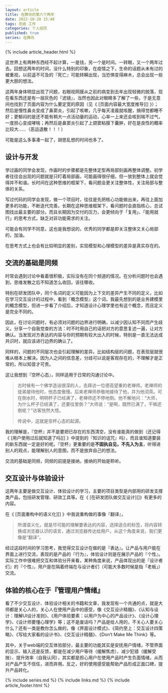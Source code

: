 ```yaml
---
layout: article
title: 在腾讯的第八个两年
date: 2022-10-20 15:48
tags: 总结 工作
categories: 个人经历
published: true
series: 在腾讯
---
```


{% include article_header.html %}

这世界上有两种东西经不起计算，一是钱，另一个是时间。一转眼，又一个两年过去。回想这两年的时间，没什么特别的印象，在疫情之下，生命的话题从未有过的被重视，以前遥不可及的『死亡』可能转瞬出现，当恐惧变得麻木，总会出现一些更大胆的想法。

这两年身体明显出现了问题，右眼视网膜从之前的病变到去年出现轻微的脱落，现在看东西还是有一层灰色的『滤镜』，当然也因此对眼睛多了解了一些，于是无意间也找到了页面内容为什么要定宽的原因（见《 [页面内容最大宽度推导][] 》）；然后是慢性鼻炎变成了鼻窦炎，引起了咳嗽，几乎每天凌晨就咳醒，搞得觉都睡不好；更郁闷的是还不能有稍大一点活动量的运动，心率一上来还会咳到喘不过气，一度担心变成哮喘；再然后是鼻窦炎引起了上颌窦粘膜下囊肿，好在是良性的概率比较大……（恶运退散！！！）

可能是这么多事凑一起了，胡思乱想的时间也多了。

## 设计与开发

学过画的同学会发现，作画时的步骤都是先整体定型再局部刻画再整体调整。初学者往往会出现的问题就是只盯着局部画，可能画得很仔细，但一放到整体上就会觉得并不和谐。长时间在这种思维的框架下，看问题会更关注整体性，关注局部与整体的关系。

写过代码的同学会发现，做一个项目时，往往是先把核心功能做出来，再往上面加更多的功能，不断迭代完善。长期在这种思维框架下，看问题时会直指核心，总试图找出最主要的部分。而且长期因为交付的压力，会更倾向于「复用」、「能用就行」的思考方式，缺乏对非功能需求的关注。

可能会有同学不同意，这也是我想说的，优秀的同学都是即关注整体又关心局部的，加油。

在思考方式上也会有比较明显的差别，实现模型和心理模型的差异是真实存在的。

## 交流的基础是同频

时常会遇到讨论中看着很积极，实际没有在同个频道的情况。在分析问题时也会遇到，思维发散之后不知道怎么收回，该往哪收。

特别在研发团队中，同个名词的定义可能因为上下文的差异产生不同的定义，比如在学习交互设计的过程中，看到『概念模型』这个词，我最先想到的是业务建模里的概念模型，但进一步看了介绍后，才知道设计心理学里也有这个概念，而且定义是完全不同的。

因此，在讨论问题时，有必须对问题的边界进行明确，以减少因认知不同而产生歧义。分享一个自我觉查的方法：时不时用自己的话把对方的意思复述一遍，让对方确认。当发现对方表达的内容与你的预期有较大出入的时候，特别是一直无法达成共识时，就应该进行边界的确认了。

同样的，问题的不同层次也会引起理解的差异。比如结构层的问题，在表现层就很难从根本上解决。因为人之间的信息差，分歧可以说是客观存在的，不理解才是正常的，所以知音才可贵。

这让我想到『空杯心态』，同样适用于日常的沟通讨论中。

> 古时候有一个佛学造诣很深的人，去拜访一位德高望重的老禅师。老禅师的徒弟接待他时，他态度傲慢。后来老禅师恭敬地接待了他，并为他沏茶。可在倒水时，明明杯子已经满了，老禅师还不停地倒。他不解地问：“大师，为什么杯子已经满了，还要往里倒？”大师说：“是啊，既然已满了，干嘛还倒呢？”访客恍然大悟。
> 
> 传说中，这就是空杯心态的起源。

我的理解是，『空杯』并不是要把已存在的东西清空，没有谁能真的做到（还记得《 [用户使用过后就知道了吗][] 》中提到的『知识的诅咒』吗），而且谁知道要装的新东西就一定是好的呢。『空杯』更重要的是**不固执自见，不先入为主**，听得进别人的观点，能理解别人的意图，而不是放弃自己的想法。

交流的基础是同频，同频的前提是接纳，接纳的开始是聆听。

## 交互设计与体验设计

这两年主要是做交互设计、体验设计的学习，主要的项目类型是内部用的研发支撑类产品，包括研发管理、研效工具等。在《 [在研发团队做交互设计][]》有更多的内容。

在《 [页面重构中的语义化][] 》中我说重构做的事像『翻译』，

> 所谓语义化，就是尽可能的理解要表达的内容，选择适合的标签，将内容转换成浏览器认识的语言，通过浏览器传达给用户。从这个角度来说，我们更像是“翻译”。

经过这段时间的学习思考，我觉得交互设计在做的是『表达』。让产品与用户能在界面上进行交流，表现的是产品的『行为』，体验设计则是在展示产品的『个性』。实际工作中很难把交互和体验分开来看，某种角度来说，产品体现出的是『设计者们』的『个性』，用户是在隔着终端在与设计者们（可能大多数时候是指「老板」）交流。

## 体验的核心在于『管理用户情绪』

看了不少交互设计、体验设计相关的书籍和文章，我发现有一个共通的点，就是大师都是关心人的，关心人在使用产品中的感受，像《交互设计精髓》、《认知与设计：理解UI设计准则》、《用户体验要素：以用户为中心的产品设计》、《设计心理学》、《设计师要懂心理学》等；这不是废话吗？产品是给人用的，不关心人要关心什么？还有一类是教你怎么做的，像《界面设计模式》、《简约至上：交互设计四策略》、《写给大家看的设计书》、《交互设计精髓》、《Don’t Make Me Think》等。

其中，关于web端的交互体验部分，最主要的功能其实是安抚用户情绪，不管界面的显示、输入还是反馈，都是在减少用户等待（缓解焦虑）、减少犯错（缓解受挫）、提升效率（自我认同），其实都是担心用户在使用产品时产生负面情绪，从而对产品产生不信任，进而弃用。反之，好的使用感受能帮助产品形成正面口碑，提升产品转化。

{% include series.md %}
{% include links.md %}
{% include article_footer.html %}
